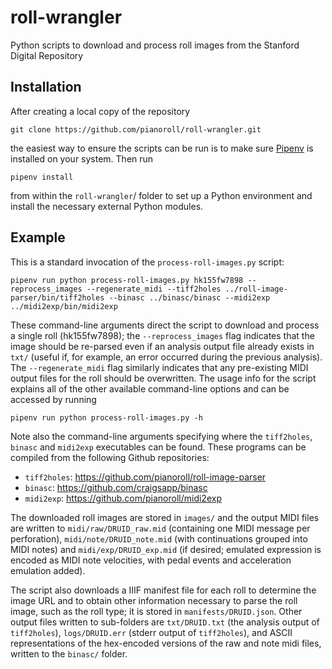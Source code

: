 # roll-wrangler

Python scripts to download and process roll images from the Stanford Digital
Repository

## Installation

After creating a local copy of the repository

`git clone https://github.com/pianoroll/roll-wrangler.git`

the easiest way to ensure the scripts can be run is to make sure
[Pipenv](https://pypi.org/project/pipenv/) is installed on your system. Then
run

`pipenv install`

from within the `roll-wrangler`/ folder to set up a Python
environment and install the necessary external Python modules.

## Example

This is a standard invocation of the `process-roll-images.py` script:

`pipenv run python process-roll-images.py hk155fw7898 --reprocess_images --regenerate_midi --tiff2holes ../roll-image-parser/bin/tiff2holes --binasc ../binasc/binasc --midi2exp ../midi2exp/bin/midi2exp`

These command-line arguments direct the script to download and process a single
roll (hk155fw7898); the `--reprocess_images` flag indicates that the image
should be re-parsed even if an analysis output file already exists in `txt/`
(useful if, for example, an error occurred during the previous analysis). The
`--regenerate_midi` flag similarly indicates that any pre-existing MIDI output
files for the roll should be overwritten. The usage info for the script
explains all of the other available command-line options and can be accessed by
running

`pipenv run python process-roll-images.py -h`

Note also the command-line arguments specifying where the `tiff2holes`,
`binasc` and `midi2exp` executables can be found. These programs can be
compiled from the following Github repositories:

- `tiff2holes`: https://github.com/pianoroll/roll-image-parser
- `binasc`: https://github.com/craigsapp/binasc
- `midi2exp`: https://github.com/pianoroll/midi2exp

The downloaded roll images are stored in `images/` and the output MIDI files
are written to `midi/raw/DRUID_raw.mid` (containing one MIDI message per
perforation), `midi/note/DRUID_note.mid` (with continuations grouped into MIDI
notes) and `midi/exp/DRUID_exp.mid` (if desired; emulated expression is
encoded as MIDI note velocities, with pedal events and acceleration emulation
added).

The script also downloads a IIIF manifest file for each roll to determine the
image URL and to obtain other information necessary to parse the roll image,
such as the roll type; it is stored in `manifests/DRUID.json`. Other output
files written to sub-folders are `txt/DRUID.txt` (the analysis output of
`tiff2holes`), `logs/DRUID.err` (stderr output of `tiff2holes`), and ASCII
representations of the hex-encoded versions of the raw and note midi files,
written to the `binasc/` folder.
